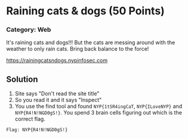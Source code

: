 # Raining cats & dogs (50 Points)
### Category: Web
It's raining cats and dogs!!! But the cats are messing around with the weather to only rain cats. Bring back balance to the force!

https://rainingcatsndogs.nypinfosec.com

## Solution

1. Site says "Don't read the site title"
2. So you read it and it says "Inspect"
3. You use the find tool and found `NYP{1tSR4ingCaT`, `NYP{ILoveNYP}` and `NYP{R4!N!NGD0gS!}`.
You spend 3 brain cells figuring out which is the correct flag.
```
Flag: NYP{R4!N!NGD0gS!}
```